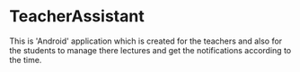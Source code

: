 # TeacherAssistant

This is 'Android' application which is created for the teachers and also for the students to manage there lectures and get the notifications according to the time.
